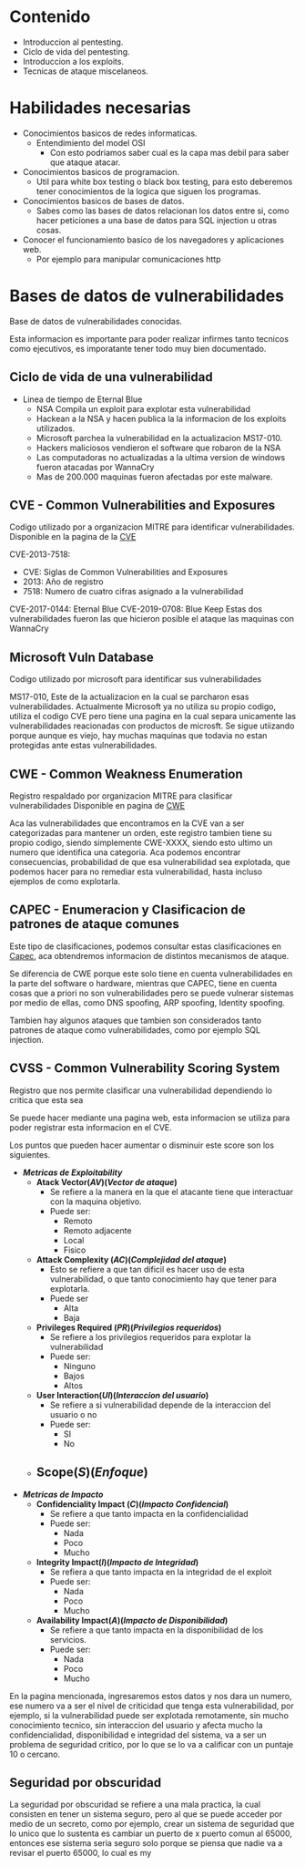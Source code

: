 # Contenido
- Introduccion al pentesting.
- Ciclo de vida del pentesting.
- Introduccion a los exploits.
- Tecnicas de ataque miscelaneos.

# Habilidades necesarias
- Conocimientos basicos de redes informaticas.
	- Entendimiento del model OSI
		- Con esto podriamos saber cual es la capa mas debil para saber que ataque atacar.
- Conocimientos basicos de programacion.
	- Util para white box testing o black box testing, para esto deberemos tener conocimientos de la logica que siguen los programas.
- Conocimientos basicos de bases de datos.
	- Sabes como las bases de datos relacionan los datos entre si, como hacer peticiones a una base de datos para SQL injection u otras cosas.
- Conocer el funcionamiento basico de los navegadores y aplicaciones web.
	-  Por ejemplo para manipular comunicaciones http
# Bases de datos de vulnerabilidades
Base de datos de vulnerabilidades conocidas.

Esta informacion es importante para poder realizar infirmes tanto tecnicos como ejecutivos, es imporatante tener todo muy bien documentado.
## Ciclo de vida de una vulnerabilidad
- Linea de tiempo de Eternal Blue
	- NSA Compila un exploit para explotar esta vulnerabilidad
	- Hackean a la NSA y hacen publica la la informacion de los exploits utilizados.
	- Microsoft parchea la vulnerabilidad en la actualizacion MS17-010.
	- Hackers maliciosos vendieron el software que robaron de la NSA
	- Las computadoras no actualizadas a la ultima version de windows fueron atacadas por WannaCry
	- Mas de 200.000 maquinas fueron afectadas por este malware.

## CVE - Common Vulnerabilities and Exposures

Codigo utilizado por a organizacion MITRE para identificar vulnerabilidades.
Disponible en la pagina de la [CVE](https://www.cve.org/)

CVE-2013-7518:
- CVE: Siglas de Common Vulnerabilities and Exposures
- 2013: Año de registro
- 7518: Numero de cuatro cifras asignado a la vulnerabilidad

CVE-2017-0144: Eternal Blue
CVE-2019-0708: Blue Keep
Estas dos vulnerabilidades fueron las que hicieron posible el ataque las maquinas con WannaCry

## Microsoft Vuln Database

Codigo utilizado por microsoft para identificar sus vulnerabilidades

MS17-010, Este de la actualizacion en la cual se parcharon esas vulnerabilidades. 
Actualmente Microsoft ya no utiliza su propio codigo, utiliza el codigo CVE pero tiene una pagina en la cual separa unicamente las vulnerabilidades reacionadas con productos de microsft.
Se sigue utiizando porque aunque es viejo, hay muchas maquinas que todavia no estan protegidas ante estas vulnerabilidades.

## CWE - Common Weakness Enumeration

Registro respaldado por organizacion MITRE para clasificar vulnerabilidades Disponible en pagina de [CWE](https://cwe.mitre.org/)

Aca las vulnerabilidades que encontramos en la CVE van a ser categorizadas para mantener un orden, este registro tambien tiene su propio codigo, siendo simplemente CWE-XXXX, siendo esto ultimo un numero que identifica una categoria. 
Aca podemos encontrar consecuencias, probabilidad de que esa vulnerabilidad sea explotada, que podemos hacer para no remediar esta vulnerabilidad, hasta incluso ejemplos de como explotarla.

## CAPEC - Enumeracion y Clasificacion de patrones de ataque comunes

Este tipo de clasificaciones, podemos consultar estas clasificaciones en [Capec](capec.mitre.org), aca obtendremos informacion de distintos mecanismos de ataque.

Se diferencia de CWE porque este solo tiene en cuenta vulnerabilidades en la parte del software o hardware, mientras que CAPEC, tiene en cuenta cosas que a priori no son vulnerabilidades pero se puede vulnerar sistemas por medio de ellas, como DNS spoofing, ARP spoofing, Identity spoofing.

Tambien hay algunos ataques que tambien son considerados tanto patrones de ataque como vulnerabilidades, como por ejemplo SQL injection.
## CVSS - Common Vulnerability Scoring System

Registro que nos permite clasificar una vulnerabilidad dependiendo lo critica que esta sea

Se puede hacer mediante una pagina web, esta informacion se utiliza para poder registrar esta informacion en el CVE.

Los puntos que pueden hacer aumentar o disminuir este score son los siguientes.

- ***Metricas de Exploitability***
	- **Atack Vector(*AV*)(*Vector de ataque*)**
		- Se refiere a la manera en la que el atacante tiene que interactuar con la maquina objetivo.
		- Puede ser:
			- Remoto
			- Remoto adjacente
			- Local
			- Fisico
	- **Attack Complexity (*AC*)(*Complejidad del ataque*)**
		- Esto se refiere a que tan dificil es hacer uso de esta vulnerabilidad, o que tanto conocimiento hay que tener para explotarla.
		- Puede ser 
			- Alta
			- Baja
	- **Privileges Required (*PR*)(*Privilegios requeridos*)**
		- Se refiere a los privilegios requeridos para explotar la vulnerabilidad
		- Puede ser:
			- Ninguno
			- Bajos
			- Altos
	- **User Interaction(*UI*)(*Interaccion del usuario*)**
		- Se refiere a si vulnerabilidad depende de la interaccion del usuario o no
		- Puede ser:
			- SI
			- No
	- **Scope(*S*)(*Enfoque*)**
		- 
- ***Metricas de Impacto***
	- **Confidenciality Impact (*C*)(*Impacto Confidencial*)**
		- Se refiere a que tanto impacta en la confidencialidad
		- Puede ser:
			- Nada
			- Poco
			- Mucho
	- **Integrity Impact(*I*)(*Impacto de Integridad*)**
		- Se refiera a que tanto impacta en la integridad de el exploit
		- Puede ser:
			- Nada
			- Poco
			- Mucho
	- **Availability Impact(*A*)(*Impacto de Disponibilidad*)**
		- Se refiere a que tanto impacta en la disponibilidad de los servicios.
		- Puede ser:
			- Nada
			- Poco
			- Mucho

En la pagina mencionada, ingresaremos estos datos y nos dara un numero, ese numero va a ser el nivel de criticidad que tenga esta vulnerabilidad, por ejemplo, si la vulnerabilidad puede ser explotada remotamente, sin mucho conocimiento tecnico, sin interaccion del usuario y afecta mucho la confidencialidad, disponibilidad e integridad del sistema, va a ser un problema de seguridad critico, por lo que se lo va a calificar con un puntaje 10 o cercano.


## Seguridad por obscuridad

La seguridad por obscuridad se refiere a una mala practica, la cual consisten en tener un sistema seguro, pero al que se puede acceder por medio de un secreto, como por ejemplo, crear un sistema de seguridad que lo unico que lo sustenta es cambiar un puerto de x puerto comun al 65000, entonces ese sistema seria seguro solo porque se piensa que nadie va a revisar el puerto 65000, lo cual es my